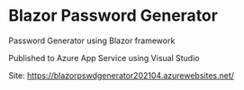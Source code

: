 # Blazor Password Generator
Password Generator using Blazor framework

Published to Azure App Service using Visual Studio

Site: https://blazorpswdgenerator202104.azurewebsites.net/
